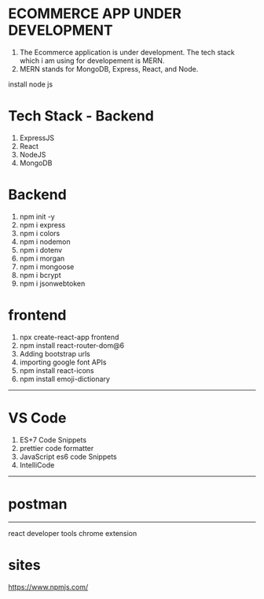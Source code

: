 # ECOMMERCE APP UNDER DEVELOPMENT

1. The Ecommerce application is under development. The tech stack which i am using for developement is MERN.
2. MERN stands for MongoDB, Express, React, and Node.

install node js

# Tech Stack - Backend
1) ExpressJS
2) React
3) NodeJS
4) MongoDB



# Backend

1. npm init -y
2. npm i express
3. npm i colors
4. npm i nodemon
5. npm i dotenv
6. npm i morgan
7. npm i mongoose
8. npm i bcrypt
9. npm i jsonwebtoken

# frontend

1. npx create-react-app frontend
2. npm install react-router-dom@6
3. Adding bootstrap urls
4. importing google font APIs
5. npm install react-icons
6. npm install emoji-dictionary

---

# VS Code

1.  ES+7 Code Snippets
2.  prettier code formatter
3.  JavaScript es6 code Snippets
4.  IntelliCode

---

# postman

---

react developer tools chrome extension

# sites

https://www.npmjs.com/

